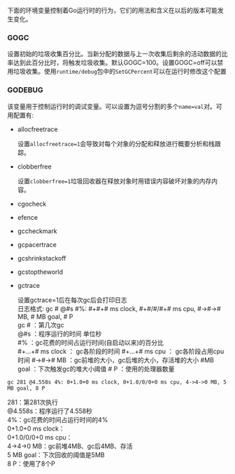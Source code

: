 下面的环境变量控制着Go运行时的行为，它们的用法和含义在以后的版本可能发生变化。

### GOGC

设置初始的垃圾收集百分比。当新分配的数据与上一次收集后剩余的活动数据的比率达到此百分比时，将触发垃圾收集。默认GOGC=100。设置GOGC=off可以禁用垃圾收集。使用`runtime/debug`包中的`SetGCPercent`可以在运行时修改这个配置

### GODEBUG

该变量用于控制运行时的调试变量。可以设置为逗号分割的多个`name=val`对。可用配置有:

* allocfreetrace

    设置`allocfreetrace=1`会导致对每个对象的分配和释放进行概要分析和栈跟踪。

* clobberfree

    设置`clobberfree=1`垃圾回收器在释放对象时用错误内容破坏对象的内存内容。

* cgocheck

* efence

* gccheckmark

* gcpacertrace

* gcshrinkstackoff

* gcstoptheworld

* gctrace

    设置gctrace=1后在每次gc后会打印日志  
    日志格式: gc # @#s #%: #+#+# ms clock, #+#/#/#+# ms cpu, #->#-># MB, # MB goal, # P  
    gc # ：第几次gc  
    @#s  ：程序运行的时间 单位秒   
    #%   ：gc花费的时间占运行时间(自启动以来)的百分比  
    #+...+# ms clock ： gc各阶段的时间
    #+...+# ms cpu ：  gc各阶段占用cpu时间
    #->#-># MB ：gc前堆的大小，gc后堆的大小，存活堆的大小 
    #MB goal ：下次触发gc的堆大小阈值
    \# P  ：使用的处理器数量

`gc 281 @4.558s 4%: 0+1.0+0 ms clock, 0+1.0/0/0+0 ms cpu, 4->4->0 MB, 5 MB goal, 8 P`

281：第281次执行  
@4.558s：程序运行了4.558秒  
4%：gc花费的时间占运行时间的4%  
0+1.0+0 ms clock：  
0+1.0/0/0+0 ms cpu：  
4->4->0 MB：gc前堆4MB、gc后4MB、存活  
5 MB goal：下次回收的阈值是5MB  
8 P：使用了8个P

